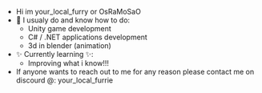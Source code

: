 - Hi im your_local_furry or OsRaMoSaO
- 👀 I usualy do and know how to do:
  * Unity game development
  * C# / .NET applications development
  * 3d in blender (animation)
- ✨ Currently learning ✨:
  * Improving what i know!!!
- If anyone wants to reach out to me for any reason please contact me on discourd @: your_local_furrie

<!---
OsRaMoSaO/OsRaMoSaO is a ✨ special ✨ repository because its `README.md` (this file) appears on your GitHub profile.
You can click the Preview link to take a look at your changes.
--->
